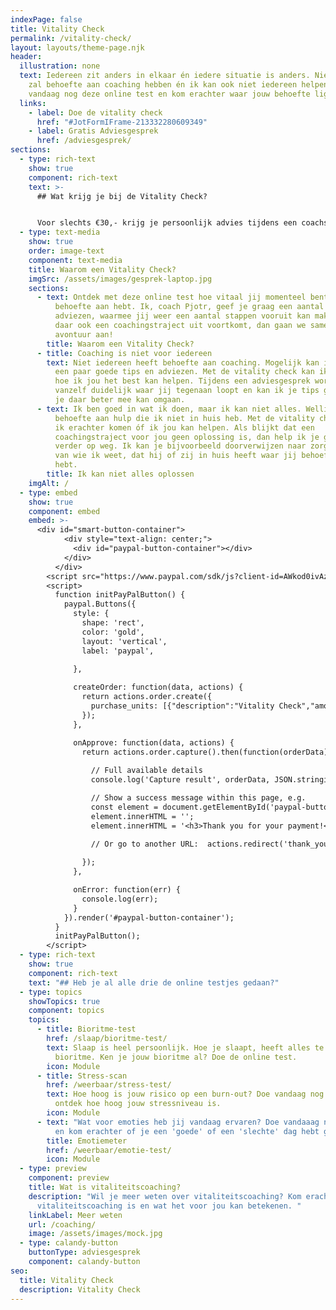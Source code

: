 ```yaml
---
indexPage: false
title: Vitality Check
permalink: /vitality-check/
layout: layouts/theme-page.njk
header:
  illustration: none
  text: Iedereen zit anders in elkaar én iedere situatie is anders. Niet iedereen
    zal behoefte aan coaching hebben én ik kan ook niet iedereen helpen. Doe
    vandaag nog deze online test en kom erachter waar jouw behoefte ligt!
  links:
    - label: Doe de vitality check
      href: "#JotFormIFrame-213332280609349"
    - label: Gratis Adviesgesprek
      href: /adviesgesprek/
sections:
  - type: rich-text
    show: true
    component: rich-text
    text: >-
      ## Wat krijg je bij de Vitality Check?


      Voor slechts €30,- krijg je persoonlijk advies tijdens een coachsessie. Na het maken van de online test kan je een digitale coachsessie inplannen.
  - type: text-media
    show: true
    order: image-text
    component: text-media
    title: Waarom een Vitality Check?
    imgSrc: /assets/images/gesprek-laptop.jpg
    sections:
      - text: Ontdek met deze online test hoe vitaal jij momenteel bent en waar jij
          behoefte aan hebt. Ik, coach Pjotr, geef je graag een aantal tips en
          adviezen, waarmee jij weer een aantal stappen vooruit kan maken. Als
          daar ook een coachingstraject uit voortkomt, dan gaan we samen dat
          avontuur aan!
        title: Waarom een Vitality Check?
      - title: Coaching is niet voor iedereen
        text: Niet iedereen heeft behoefte aan coaching. Mogelijk kan ik ook helpen met
          een paar goede tips en adviezen. Met de vitality check kan ik bepalen
          hoe ik jou het best kan helpen. Tijdens een adviesgesprek wordt
          vanzelf duidelijk waar jij tegenaan loopt en kan ik je tips geven hoe
          je daar beter mee kan omgaan.
      - text: Ik ben goed in wat ik doen, maar ik kan niet alles. Wellicht heb jij
          behoefte aan hulp die ik niet in huis heb. Met de vitality check kan
          ik erachter komen óf ik jou kan helpen. Als blijkt dat een
          coachingstraject voor jou geen oplossing is, dan help ik je graag
          verder op weg. Ik kan je bijvoorbeeld doorverwijzen naar zorgverlener
          van wie ik weet, dat hij of zij in huis heeft waar jij behoefte aan
          hebt.
        title: Ik kan niet alles oplossen
    imgAlt: /
  - type: embed
    show: true
    component: embed
    embed: >-
      <div id="smart-button-container">
            <div style="text-align: center;">
              <div id="paypal-button-container"></div>
            </div>
          </div>
        <script src="https://www.paypal.com/sdk/js?client-id=AWkod0ivAzE5B97AL4my60Et0tJJJmf3mkmI1O2zVA90T2c4MIwOxBl-DA56WrrOzzKKTWSgTI3e7X0f&enable-funding=venmo&currency=EUR" data-sdk-integration-source="button-factory"></script>
        <script>
          function initPayPalButton() {
            paypal.Buttons({
              style: {
                shape: 'rect',
                color: 'gold',
                layout: 'vertical',
                label: 'paypal',
                
              },

              createOrder: function(data, actions) {
                return actions.order.create({
                  purchase_units: [{"description":"Vitality Check","amount":{"currency_code":"EUR","value":1.21,"breakdown":{"item_total":{"currency_code":"EUR","value":1},"shipping":{"currency_code":"EUR","value":0},"tax_total":{"currency_code":"EUR","value":0.21}}}}]
                });
              },

              onApprove: function(data, actions) {
                return actions.order.capture().then(function(orderData) {
                  
                  // Full available details
                  console.log('Capture result', orderData, JSON.stringify(orderData, null, 2));

                  // Show a success message within this page, e.g.
                  const element = document.getElementById('paypal-button-container');
                  element.innerHTML = '';
                  element.innerHTML = '<h3>Thank you for your payment!</h3>';

                  // Or go to another URL:  actions.redirect('thank_you.html');
                  
                });
              },

              onError: function(err) {
                console.log(err);
              }
            }).render('#paypal-button-container');
          }
          initPayPalButton();
        </script>
  - type: rich-text
    show: true
    component: rich-text
    text: "## Heb je al alle drie de online testjes gedaan?"
  - type: topics
    showTopics: true
    component: topics
    topics:
      - title: Bioritme-test
        href: /slaap/bioritme-test/
        text: Slaap is heel persoonlijk. Hoe je slaapt, heeft alles te maken met je
          bioritme. Ken je jouw bioritme al? Doe de online test.
        icon: Module
      - title: Stress-scan
        href: /weerbaar/stress-test/
        text: Hoe hoog is jouw risico op een burn-out? Doe vandaag nog de stress-scan en
          ontdek hoe hoog jouw stressniveau is.
        icon: Module
      - text: "Wat voor emoties heb jij vandaag ervaren? Doe vandaaag nog de emotiemeter
          en kom erachter of je een 'goede' of een 'slechte' dag hebt gehad. "
        title: Emotiemeter
        href: /weerbaar/emotie-test/
        icon: Module
  - type: preview
    component: preview
    title: Wat is vitaliteitscoaching?
    description: "Wil je meer weten over vitaliteitscoaching? Kom erachter wat
      vitaliteitscoaching is en wat het voor jou kan betekenen. "
    linkLabel: Meer weten
    url: /coaching/
    image: /assets/images/mock.jpg
  - type: calandy-button
    buttonType: adviesgesprek
    component: calandy-button
seo:
  title: Vitality Check
  description: Vitality Check
---
```

